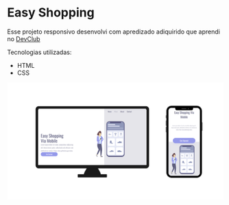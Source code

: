 <h1>Easy Shopping</h1>
<p>Esse projeto responsivo desenvolvi com apredizado adiquirido que aprendi no <a href="https://rodolfomori.com.br/devclub">DevClub</a></p>
<p>Tecnologias utilizadas:</p>

 - HTML
 - CSS
<img src="https://github.com/thiagogssx/projeto-site-responsivo/blob/master/assets/easy-shopping-img.png?raw=true">
